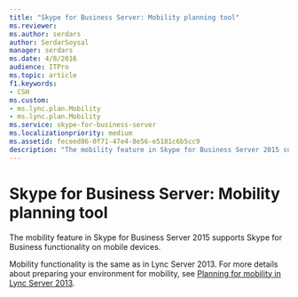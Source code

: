 ```yaml
---
title: "Skype for Business Server: Mobility planning tool"
ms.reviewer: 
ms.author: serdars
author: SerdarSoysal
manager: serdars
ms.date: 4/8/2016
audience: ITPro
ms.topic: article
f1.keywords:
- CSH
ms.custom:
- ms.lync.plan.Mobility
- ms.lync.plan.Mobility
ms.service: skype-for-business-server
ms.localizationpriority: medium
ms.assetid: feceed86-0f71-47e4-8e56-e5181c6b5cc9
description: "The mobility feature in Skype for Business Server 2015 supports Skype for Business functionality on mobile devices."
---
```


# Skype for Business Server: Mobility planning tool
 
The mobility feature in Skype for Business Server 2015 supports Skype for Business functionality on mobile devices.
  
Mobility functionality is the same as in Lync Server 2013. For more details about preparing your environment for mobility, see [Planning for mobility in Lync Server 2013](/previous-versions/office/lync-server-2013/lync-server-2013-planning-for-mobility).
